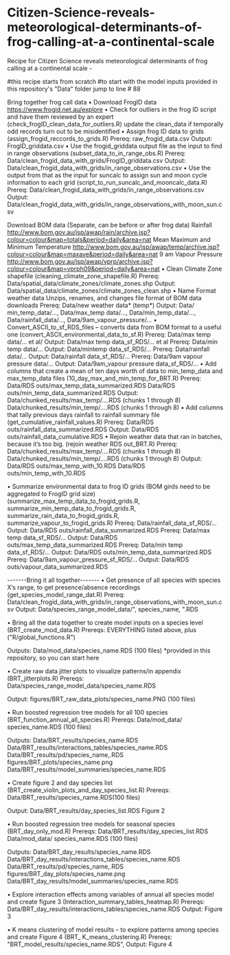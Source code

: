 # Citizen-Science-reveals-meteorological-determinants-of-frog-calling-at-a-continental-scale
Recipe for Citizen Science reveals meteorological determinants of frog calling at a continental scale - 

#this recipe starts from scratch
#to start with the model inputs provided in this repository's "Data" folder
jump to line # 88

Bring together frog call data
•	Download FrogID data 
https://www.frogid.net.au/explore
•	Check for outliers in the frog ID script and have them reviewed by an expert
(check_frogID_clean_data_for_outliers.R)
 update the clean_data if temporally odd records turn out to be misidentified 
•	Assign frog ID data to grids 
(assign_frogid_reccords_to_grids.R)
Prereq: raw_frogid_data.csv
Output: FrogID_griddata.csv
•	Use the frogid_griddata output file as the input to find in range observations
(subset_data_to_in_range_obs.R)
Prereq: Data/clean_frogid_data_with_grids/FrogID_griddata.csv
Output: Data/clean_frogid_data_with_grids/in_range_observations.csv
•	Use the output from that as the input for suncalc to assign sun and moon cycle information to each grid (script_to_run_suncalc_and_mooncalc_data.R)
Prereq: Data/clean_frogid_data_with_grids/in_range_observations.csv
Output: Data/clean_frogid_data_with_grids/in_range_observations_with_moon_sun.csv

Download BOM data (Separate, can be before or after frog data)
Rainfall http://www.bom.gov.au/jsp/awap/rain/archive.jsp?colour=colour&map=totals&period=daily&area=nat
Mean Maximum and Minimum Temperature http://www.bom.gov.au/jsp/awap/temp/archive.jsp?colour=colour&map=maxave&period=daily&area=nat
9 am Vapour Pressure
http://www.bom.gov.au/jsp/awap/vprp/archive.jsp?colour=colour&map=vprph09&period=daily&area=nat
•	Clean Climate Zone shapefile
(cleaning_climate_zone_shapefile.R)
Prereq: Data/spatial_data/climate_zones/climate_zones.shp
Output: Data/spatial_data/climate_zones/climate_zones_clean.shp
•	Name Format weather data
Unzips, renames, and changes file format of BOM data downloads
Prereq: Data/new weather data* (temp*)
Output: Data/ min_temp_data/…, Data/max_temp data/…, Data/min_temp_data/…, Data/rainfall_data/…, Data/9am_vapour_pressure/…
•	Convert_ASCII_to_sf_RDS_files – converts data from BOM format to a useful one
(convert_ASCII_environmental_data_to_sf.R)
Prereq: Data/max temp data/… et al/
Output: Data/max temp data_sf_RDS/… et al 
Prereq: Data/min temp data/…
Output: Data/mintemp data_sf_RDS/…
Prereq: Data/rainfall data/…
Output: Data/rainfall data_sf_RDS/…
Prereq: Data/9am vapour pressure data/…
Output: Data/9am_vapour pressure data_sf_RDS/…
•	Add columns that create a mean of ten days worth of data to min_temp_data and max_temp_data files 
(10_day_max_and_min_temp_for_BRT.R)
Prereq: Data/RDS outs/max_temp_data_summarized.RDS
	Data/RDS outs/min_temp_data_summarized.RDS
Output: Data/chunked_results/max_temp/….RDS (chunks 1 through 8)
Data/chunked_results/min_temp/….RDS (chunks 1 through 8)
•	Add columns that tally previous days rainfall to rainfall summary file 
(get_cumulative_rainfall_values.R)
Prereq: Data/RDS outs/rainfall_data_summarized.RDS
Output: Data/RDS outs/rainfall_data_cumulative.RDS
•	Rejoin weather data that ran in batches, because it’s too big. 
(rejoin weather RDS out_BRT.R)
Prereq: Data/chunked_results/max_temp/….RDS (chunks 1 through 8)
	Data/chunked_results/min_temp/….RDS (chunks 1 through 8)
Output: Data/RDS outs/max_temp_with_10.RDS
Data/RDS outs/min_temp_with_10.RDS

•	Summarize environmental data to frog ID grids 
(BOM girds need to be aggregated to FrogID grid size)
(summarize_max_temp_data_to_frogid_grids.R, summarize_min_temp_data_to_frogid_grids.R, summarize_rain_data_to_frogid_grids.R, summarize_vapour_to_frogid_grids.R)
Prereq: Data/rainfall_data_sf_RDS/…
Output: Data/RDS outs/rainfall_data_summarized.RDS
Prereq: Data/max temp data_sf_RDS/…
Output: Data/RDS outs/max_temp_data_summarized.RDS
Prereq: Data/min temp data_sf_RDS/…
Output: Data/RDS outs/min_temp_data_summarized.RDS
Prereq: Data/9am_vapour_pressure_sf_RDS/…
Output: Data/RDS outs/vapour_data_summarized.RDS

-------Bring it all together-------
•	Get presence of all species with species X’s range, to get presence/absence recordings
(get_species_model_range_dat.R)
Prereq: Data/clean_frogid_data_with_grids/in_range_observations_with_moon_sun.csv
Output: Data/species_range_model_data/", species_name, ".RDS

•	Bring all the data together to create model inputs on a species level
(BRT_create_mod_data.R)
Prereqs: EVERYTHING listed above, plus 	("R/global_functions.R")

Outputs: Data/mod_data/species_name.RDS (100 files)
*provided in this repository, so you can start here

•	Create raw data jitter plots to visualize patterns/in appendix
(BRT_jitterplots.R)
Prereqs: Data/species_range_model_data/species_name.RDS

Output: figures/BRT_raw_data_plots/species_name.PNG (100 files)

•	Run boosted regression tree models for all 100 species 
(BRT_function_annual_all_species.R)
Prereqs: Data/mod_data/ species_name.RDS (100 files)

Outputs: Data/BRT_results/species_name.RDS
 Data/BRT_results/interactions_tables/species_name.RDS
Data/BRT_results/pd/species_name,.RDS
figures/BRT_plots/species_name.png
Data/BRT_results/model_summaries/species_name.RDS

•	Create figure 2 and day species list 
(BRT_create_violin_plots_and_day_species_list.R)
Prereqs: Data/BRT_results/species_name.RDS(100 files)

Output: Data/BRT_results/day_species_list.RDS
	Figure 2

•	Run boosted regression tree models for seasonal species 
(BRT_day_only_mod.R)
Prereqs: Data/BRT_results/day_species_list.RDS
	Data/mod_data/ species_name.RDS (100 files)

Outputs: Data/BRT_day_results/species_name.RDS
 Data/BRT_day_results/interactions_tables/species_name.RDS
Data/BRT_results/pd/species_name,.RDS
figures/BRT_day_plots/species_name.png
Data/BRT_day_results/model_summaries/species_name.RDS

•	Explore interaction effects among variables of annual all species model and create figure 3
(Interaction_summary_tables_heatmap.R)
Prereqs: Data/BRT_day_results/interactions_tables/species_name.RDS
Output: Figure 3

•	K means clustering of model results – to explore patterns among species and create Figure 4 
(BRT_ K_means_clustering.R)
Prereqs: "BRT_model_results/species_name.RDS",
Output: Figure 4
